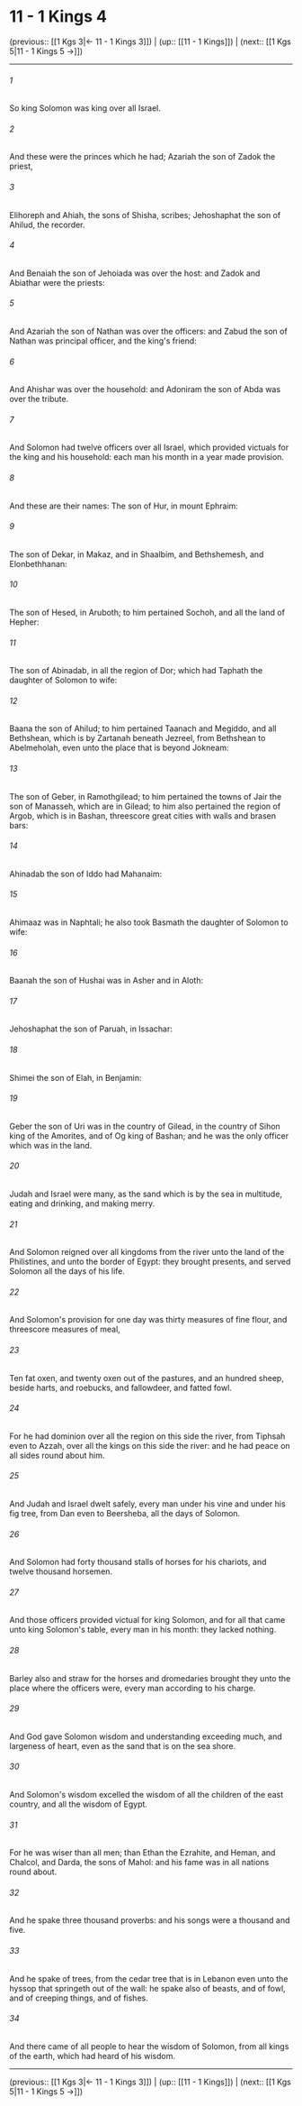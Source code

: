 # 11 - 1 Kings 4

(previous:: [[1 Kgs 3|← 11 - 1 Kings 3]]) | (up:: [[11 - 1 Kings]]) | (next:: [[1 Kgs 5|11 - 1 Kings 5 →]])

***


###### 1 
So king Solomon was king over all Israel. 

###### 2 
And these were the princes which he had; Azariah the son of Zadok the priest, 

###### 3 
Elihoreph and Ahiah, the sons of Shisha, scribes; Jehoshaphat the son of Ahilud, the recorder. 

###### 4 
And Benaiah the son of Jehoiada was over the host: and Zadok and Abiathar were the priests: 

###### 5 
And Azariah the son of Nathan was over the officers: and Zabud the son of Nathan was principal officer, and the king's friend: 

###### 6 
And Ahishar was over the household: and Adoniram the son of Abda was over the tribute. 

###### 7 
And Solomon had twelve officers over all Israel, which provided victuals for the king and his household: each man his month in a year made provision. 

###### 8 
And these are their names: The son of Hur, in mount Ephraim: 

###### 9 
The son of Dekar, in Makaz, and in Shaalbim, and Bethshemesh, and Elonbethhanan: 

###### 10 
The son of Hesed, in Aruboth; to him pertained Sochoh, and all the land of Hepher: 

###### 11 
The son of Abinadab, in all the region of Dor; which had Taphath the daughter of Solomon to wife: 

###### 12 
Baana the son of Ahilud; to him pertained Taanach and Megiddo, and all Bethshean, which is by Zartanah beneath Jezreel, from Bethshean to Abelmeholah, even unto the place that is beyond Jokneam: 

###### 13 
The son of Geber, in Ramothgilead; to him pertained the towns of Jair the son of Manasseh, which are in Gilead; to him also pertained the region of Argob, which is in Bashan, threescore great cities with walls and brasen bars: 

###### 14 
Ahinadab the son of Iddo had Mahanaim: 

###### 15 
Ahimaaz was in Naphtali; he also took Basmath the daughter of Solomon to wife: 

###### 16 
Baanah the son of Hushai was in Asher and in Aloth: 

###### 17 
Jehoshaphat the son of Paruah, in Issachar: 

###### 18 
Shimei the son of Elah, in Benjamin: 

###### 19 
Geber the son of Uri was in the country of Gilead, in the country of Sihon king of the Amorites, and of Og king of Bashan; and he was the only officer which was in the land. 

###### 20 
Judah and Israel were many, as the sand which is by the sea in multitude, eating and drinking, and making merry. 

###### 21 
And Solomon reigned over all kingdoms from the river unto the land of the Philistines, and unto the border of Egypt: they brought presents, and served Solomon all the days of his life. 

###### 22 
And Solomon's provision for one day was thirty measures of fine flour, and threescore measures of meal, 

###### 23 
Ten fat oxen, and twenty oxen out of the pastures, and an hundred sheep, beside harts, and roebucks, and fallowdeer, and fatted fowl. 

###### 24 
For he had dominion over all the region on this side the river, from Tiphsah even to Azzah, over all the kings on this side the river: and he had peace on all sides round about him. 

###### 25 
And Judah and Israel dwelt safely, every man under his vine and under his fig tree, from Dan even to Beersheba, all the days of Solomon. 

###### 26 
And Solomon had forty thousand stalls of horses for his chariots, and twelve thousand horsemen. 

###### 27 
And those officers provided victual for king Solomon, and for all that came unto king Solomon's table, every man in his month: they lacked nothing. 

###### 28 
Barley also and straw for the horses and dromedaries brought they unto the place where the officers were, every man according to his charge. 

###### 29 
And God gave Solomon wisdom and understanding exceeding much, and largeness of heart, even as the sand that is on the sea shore. 

###### 30 
And Solomon's wisdom excelled the wisdom of all the children of the east country, and all the wisdom of Egypt. 

###### 31 
For he was wiser than all men; than Ethan the Ezrahite, and Heman, and Chalcol, and Darda, the sons of Mahol: and his fame was in all nations round about. 

###### 32 
And he spake three thousand proverbs: and his songs were a thousand and five. 

###### 33 
And he spake of trees, from the cedar tree that is in Lebanon even unto the hyssop that springeth out of the wall: he spake also of beasts, and of fowl, and of creeping things, and of fishes. 

###### 34 
And there came of all people to hear the wisdom of Solomon, from all kings of the earth, which had heard of his wisdom.

***

(previous:: [[1 Kgs 3|← 11 - 1 Kings 3]]) | (up:: [[11 - 1 Kings]]) | (next:: [[1 Kgs 5|11 - 1 Kings 5 →]])
